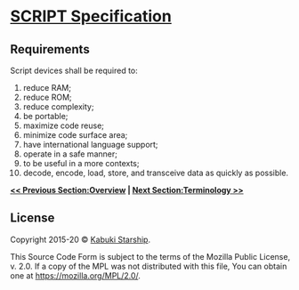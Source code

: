 # [SCRIPT Specification](./)

## Requirements

Script devices shall be required to:

1. reduce RAM;
2. reduce ROM;
3. reduce complexity;
4. be portable;
5. maximize code reuse;
6. minimize code surface area;
7. have international language support;
8. operate in a safe manner;
9. to be useful in a more contexts;
10. decode, encode, load, store, and transceive data as quickly as possible.

**[<< Previous Section:Overview](./) | [Next Section:Terminology >>](./terminology)**

## License

Copyright 2015-20 © [Kabuki Starship](https://kabukistarship.com).

This Source Code Form is subject to the terms of the Mozilla Public License, v. 2.0. If a copy of the MPL was not distributed with this file, You can obtain one at <https://mozilla.org/MPL/2.0/>.
